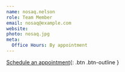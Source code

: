 ```yaml
---
name: nosaq.nelson
role: Team Member
email: nosaq@example.com
website: 
photo: nosaq.jpg
meta:
  Office Hours: By appointment
---
```


[Schedule an appointment](#){: .btn .btn-outline }
